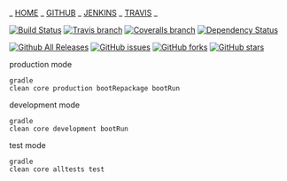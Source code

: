 _ [HOME](http://openoldowl.github.io/stonix)
_ [GITHUB](https://github.com/OpenOldOwl/stonix)
_ [JENKINS](http://server.bearbone.com.br:8888/)
_ [TRAVIS](https://travis-ci.org/OpenOldOwl/stonix)
_

[![Build Status](http://server.bearbone.com.br:8888/buildStatus/icon?job=stonix)](http://server.bearbone.com.br:8888/job/stonix/)
[![Travis branch](https://img.shields.io/travis/OpenOldOwl/stonix/develop.svg?maxAge=2592000)](https://travis-ci.org/OpenOldOwl/stonix)
[![Coveralls branch](https://img.shields.io/coveralls/OpenOldOwl/stonix/develop.svg?maxAge=2592000)](https://coveralls.io/github/OpenOldOwl/stonix?branch=develop)
[![Dependency Status](https://www.versioneye.com/user/projects/570a4af2fcd19a00415b103b/badge.svg?style=flat)](https://www.versioneye.com/user/projects/570a4af2fcd19a00415b103b)

[![Github All Releases](https://img.shields.io/github/downloads/OpenOldOwl/stonix/total.svg?maxAge=2592000)](https://github.com/OpenOldOwl/stonix/)
[![GitHub issues](https://img.shields.io/github/issues/OpenOldOwl/stonix.svg)](https://github.com/OpenOldOwl/stonix/issues)
[![GitHub forks](https://img.shields.io/github/forks/OpenOldOwl/stonix.svg)](https://github.com/OpenOldOwl/stonix/network)
[![GitHub stars](https://img.shields.io/github/stars/OpenOldOwl/stonix.svg)](https://github.com/OpenOldOwl/stonix/stargazers)

production mode

    gradle
    clean core production bootRepackage bootRun

development mode

    gradle
    clean core development bootRun

test mode

    gradle
    clean core alltests test
